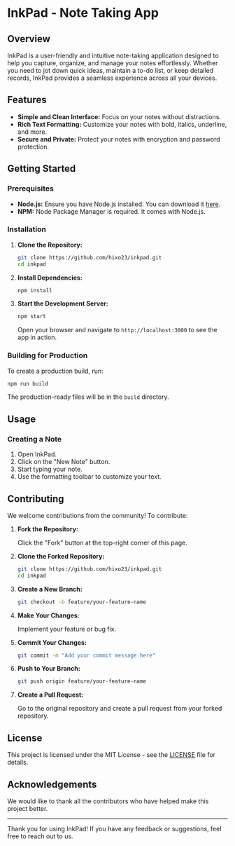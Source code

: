 # InkPad - Note Taking App

## Overview

InkPad is a user-friendly and intuitive note-taking application designed to help you capture, organize, and manage your notes effortlessly. Whether you need to jot down quick ideas, maintain a to-do list, or keep detailed records, InkPad provides a seamless experience across all your devices.

## Features

-   **Simple and Clean Interface:** Focus on your notes without distractions.
-   **Rich Text Formatting:** Customize your notes with bold, italics, underline, and more.
-   **Secure and Private:** Protect your notes with encryption and password protection.

## Getting Started

### Prerequisites

-   **Node.js:** Ensure you have Node.js installed. You can download it [here](https://nodejs.org/).
-   **NPM:** Node Package Manager is required. It comes with Node.js.

### Installation

1. **Clone the Repository:**

    ```bash
    git clone https://github.com/hixo23/inkpad.git
    cd inkpad
    ```

2. **Install Dependencies:**

    ```bash
    npm install
    ```

3. **Start the Development Server:**

    ```bash
    npm start
    ```

    Open your browser and navigate to `http://localhost:3000` to see the app in action.

### Building for Production

To create a production build, run:

```bash
npm run build
```

The production-ready files will be in the `build` directory.

## Usage

### Creating a Note

1. Open InkPad.
2. Click on the "New Note" button.
3. Start typing your note.
4. Use the formatting toolbar to customize your text.

## Contributing

We welcome contributions from the community! To contribute:

1. **Fork the Repository:**

    Click the "Fork" button at the top-right corner of this page.

2. **Clone the Forked Repository:**

    ```bash
    git clone https://github.com/hixo23/inkpad.git
    cd inkpad
    ```

3. **Create a New Branch:**

    ```bash
    git checkout -b feature/your-feature-name
    ```

4. **Make Your Changes:**

    Implement your feature or bug fix.

5. **Commit Your Changes:**

    ```bash
    git commit -m "Add your commit message here"
    ```

6. **Push to Your Branch:**

    ```bash
    git push origin feature/your-feature-name
    ```

7. **Create a Pull Request:**

    Go to the original repository and create a pull request from your forked repository.

## License

This project is licensed under the MIT License - see the [LICENSE](LICENSE) file for details.

## Acknowledgements

We would like to thank all the contributors who have helped make this project better.

---

Thank you for using InkPad! If you have any feedback or suggestions, feel free to reach out to us.
